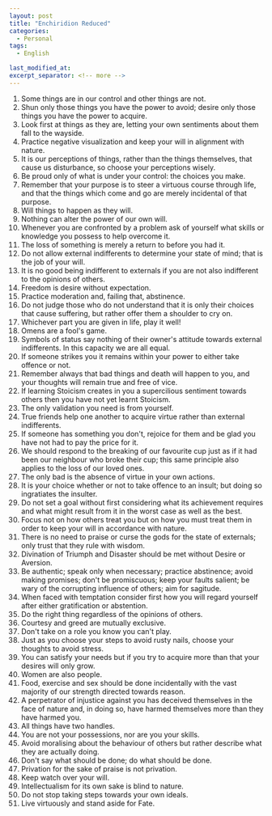 ```yaml
---
layout: post
title: "Enchiridion Reduced"
categories:
  - Personal
tags:
  - English

last_modified_at: 
excerpt_separator: <!-- more -->
---
```

1) Some things are in our control and other things are not.
2) Shun only those things you have the power to avoid; desire only those things you have the power to acquire.
3) Look first at things as they are, letting your own sentiments about them fall to the wayside.
4) Practice negative visualization and keep your will in alignment with nature.
5) It is our perceptions of things, rather than the things themselves, that cause us disturbance, so choose your perceptions wisely.
6) Be proud only of what is under your control: the choices you make.
7) Remember that your purpose is to steer a virtuous course through life, and that the things which come and go are merely incidental of that purpose.
8) Will things to happen as they will.
9) Nothing can alter the power of our own will.
10) Whenever you are confronted by a problem ask of yourself what skills or knowledge you possess to help overcome it.
11) The loss of something is merely a return to before you had it.
12) Do not allow external indifferents to determine your state of mind; that is the job of your will.
13) It is no good being indifferent to externals if you are not also indifferent to the opinions of others.
14) Freedom is desire without expectation.
15) Practice moderation and, failing that, abstinence.
16) Do not judge those who do not understand that it is only their choices that cause suffering, but rather offer them a shoulder to cry on.
17) Whichever part you are given in life, play it well!
18) Omens are a fool's game.
19) Symbols of status say nothing of their owner's attitude towards external indifferents. In this capacity we are all equal.
20) If someone strikes you it remains within your power to either take offence or not.
21) Remember always that bad things and death will happen to you, and your thoughts will remain true and free of vice.
22) If learning Stoicism creates in you a supercilious sentiment towards others then you have not yet learnt Stoicism.
23) The only validation you need is from yourself.
24) True friends help one another to acquire virtue rather than external indifferents.
25) If someone has something you don't, rejoice for them and be glad you have not had to pay the price for it.
26) We should respond to the breaking of our favourite cup just as if it had been our neighbour who broke their cup; this same principle also applies to the loss of our loved ones.
27) The only bad is the absence of virtue in your own actions.
28) It is your choice whether or not to take offence to an insult; but doing so ingratiates the insulter.
29) Do not set a goal without first considering what its achievement requires and what might result from it in the worst case as well as the best.
30) Focus not on how others treat you but on how you must treat them in order to keep your will in accordance with nature.
31) There is no need to praise or curse the gods for the state of externals; only trust that they rule with wisdom.
32) Divination of Triumph and Disaster should be met without Desire or Aversion.
33) Be authentic; speak only when necessary; practice abstinence; avoid making promises; don't be promiscuous; keep your faults salient; be wary of the corrupting influence of others; aim for sagitude.
34) When faced with temptation consider first how you will regard yourself after either gratification or abstention.
35) Do the right thing regardless of the opinions of others.
36) Courtesy and greed are mutually exclusive.
37) Don't take on a role you know you can't play.
38) Just as you choose your steps to avoid rusty nails, choose your thoughts to avoid stress.
39) You can satisfy your needs but if you try to acquire more than that your desires will only grow.
40) Women are also people.
41) Food, exercise and sex should be done incidentally with the vast majority of our strength directed towards reason.
42) A perpetrator of injustice against you has deceived themselves in the face of nature and, in doing so, have harmed themselves more than they have harmed you.
43) All things have two handles.
44) You are not your possessions, nor are you your skills.
45) Avoid moralising about the behaviour of others but rather describe what they are actually doing.
46) Don't say what should be done; do what should be done.
47) Privation for the sake of praise is not privation.
48) Keep watch over your will.
49) Intellectualism for its own sake is blind to nature.
50) Do not stop taking steps towards your own ideals.
51) Live virtuously and stand aside for Fate.